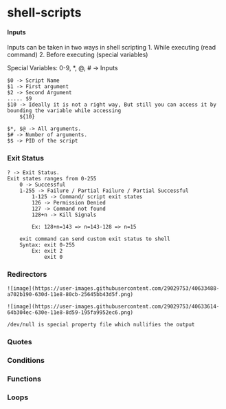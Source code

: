 # shell-scripts

#### Inputs
Inputs can be taken in two ways in shell scripting
    1. While executing (read command)
    2. Before executing (special variables)

Special Variables:
    0-9, *, @, # -> Inputs 

    $0 -> Script Name
    $1 -> First argument
    $2 -> Second Argument
    ..... $9
    $10 -> Ideally it is not a right way, But still you can access it by bounding the variable while accessing
        ${10}

    $*, $@ -> All arguments.
    $# -> Number of arguments.
    $$ -> PID of the script 

### Exit Status

    ? -> Exit Status.
    Exit states ranges from 0-255
        0 -> Successful
        1-255 -> Failure / Partial Failure / Partial Successful
            1-125 -> Command/ script exit states
            126 -> Permission Denied
            127 -> Command not found
            128+n -> Kill Signals

            Ex: 128+n=143 => n=143-128 => n=15
        
        exit command can send custom exit status to shell
        Syntax: exit 0-255
            Ex: exit 2
                exit 0

### Redirectors

    ![image](https://user-images.githubusercontent.com/29029753/40633488-a702b190-630d-11e8-80cb-25645bb43d5f.png)

    ![image](https://user-images.githubusercontent.com/29029753/40633614-64b304ec-630e-11e8-8d59-195fa9952ec6.png)

    /dev/null is special property file which nullifies the output

### Quotes

### Conditions
### Functions
### Loops

